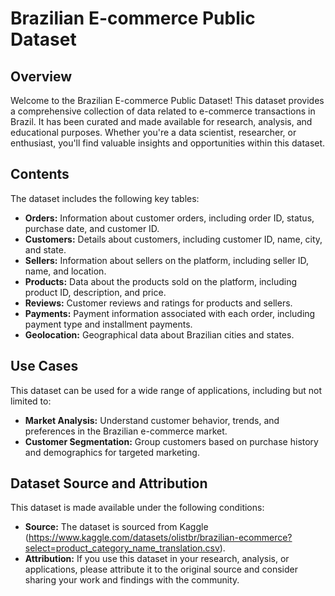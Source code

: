 
# Brazilian E-commerce Public Dataset

## Overview

Welcome to the Brazilian E-commerce Public Dataset! This dataset provides a comprehensive collection of data related to e-commerce transactions in Brazil. It has been curated and made available for research, analysis, and educational purposes. Whether you're a data scientist, researcher, or enthusiast, you'll find valuable insights and opportunities within this dataset.

## Contents

The dataset includes the following key tables:

- **Orders:** Information about customer orders, including order ID, status, purchase date, and customer ID.
- **Customers:** Details about customers, including customer ID, name, city, and state.
- **Sellers:** Information about sellers on the platform, including seller ID, name, and location.
- **Products:** Data about the products sold on the platform, including product ID, description, and price.
- **Reviews:** Customer reviews and ratings for products and sellers.
- **Payments:** Payment information associated with each order, including payment type and installment payments.
- **Geolocation:** Geographical data about Brazilian cities and states.

## Use Cases

This dataset can be used for a wide range of applications, including but not limited to:

- **Market Analysis:** Understand customer behavior, trends, and preferences in the Brazilian e-commerce market.
- **Customer Segmentation:** Group customers based on purchase history and demographics for targeted marketing.

## Dataset Source and Attribution

This dataset is made available under the following conditions:

- **Source:** The dataset is sourced from Kaggle (https://www.kaggle.com/datasets/olistbr/brazilian-ecommerce?select=product_category_name_translation.csv).
- **Attribution:** If you use this dataset in your research, analysis, or applications, please attribute it to the original source and consider sharing your work and findings with the community.



